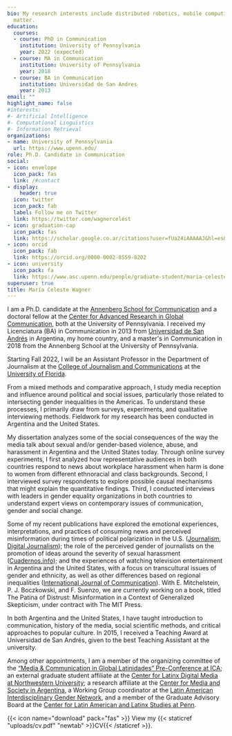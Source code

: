 ```yaml
---
bio: My research interests include distributed robotics, mobile computing and programmable
  matter.
education:
  courses:
  - course: PhD in Communication
    institution: University of Pennsylvania
    year: 2022 (expected)
  - course: MA in Communication
    institution: University of Pennsylvania
    year: 2018
  - course: BA in Communication
    institution: Universidad de San Andres
    year: 2013
email: ""
highlight_name: false
#interests:
#- Artificial Intelligence
#- Computational Linguistics
#- Information Retrieval
organizations:
- name: University of Pennsylvania
  url: https://www.upenn.edu/
role: Ph.D. Candidate in Communication
social:
- icon: envelope
  icon_pack: fas
  link: /#contact
- display:
    header: true
  icon: twitter
  icon_pack: fab
  label: Follow me on Twitter
  link: https://twitter.com/wagnercelest
- icon: graduation-cap
  icon_pack: fas
  link: https://scholar.google.co.ar/citations?user=fUa24iAAAAAJ&hl=es&inst=15561263346091999511&oi=ao
- icon: orcid
  icon_pack: fab
  link: https://orcid.org/0000-0002-8559-8202
- icon: university
  icon_pack: fa
  link: https://www.asc.upenn.edu/people/graduate-student/maria-celeste-wagner
superuser: true
title: María Celeste Wagner
---
```


I am a Ph.D. candidate at the [Annenberg School for Communication](https://www.asc.upenn.edu/) and a doctoral fellow at the [Center for Advanced Research in Global Communication](https://www.asc.upenn.edu/research/centers/center-for-advanced-research-in-global-communication), both at the University of Pennsylvania. I received my Licenciatura (BA) in Communication in 2013 from [Universidad de San Andrés](https://udesa.edu.ar/) in Argentina, my home country, and a master's in Communication in 2018 from the Annenberg School at the University of Pennsylvania. 

Starting Fall 2022, I will be an Assistant Professor in the Department of Journalism at the [College of Journalism and Communications](https://www.jou.ufl.edu) at the [University of Florida](https://www.ufl.edu). 

From a mixed methods and comparative approach, I study media reception and influence around political and social issues, particularly those related to intersecting gender inequalities in the Americas. To understand these processes, I primarily draw from surveys, experiments, and qualitative interviewing methods. Fieldwork for my research has been conducted in Argentina and the United States.

My dissertation analyzes some of the social consequences of the way the media talk about sexual and/or gender-based violence, abuse, and harassment in Argentina and the United States today. Through online survey experiments, I first analyzed how representative audiences in both countries respond to news about workplace harassment when harm is done to women from different ethnoracial and class backgrounds. Second, I interviewed survey respondents to explore possible causal mechanisms that might explain the quantitative findings. Third, I conducted interviews with leaders in gender equality organizations in both countries to understand expert views on contemporary issues of communication, gender and social change.

Some of my recent publications have explored the emotional experiences, interpretations, and practices of consuming news and perceived misinformation during times of political polarization in the U.S. ([Journalism](https://journals.sagepub.com/doi/abs/10.1177/1464884919878545), [Digital Journalism](https://www.tandfonline.com/doi/abs/10.1080/21670811.2019.1653208)); the role of the perceived gender of journalists on the promotion of ideas around the severity of sexual harassment ([Cuadernos.info](https://scielo.conicyt.cl/scielo.php?pid=S0719-367X2019000100043&script=sci_arttext)); and the experiences of watching television entertainment in Argentina and the United States, with a focus on transcultural issues of gender and ethnicity, as well as other differences based on regional inequalities ([International Journal of Communication](https://ijoc.org/index.php/ijoc/article/view/14191)). With E. Mitchelstein, P. J. Boczkowski, and F. Suenzo, we are currently working on a book, titled The Patina of Distrust: Misinformation in a Context of Generalized Skepticism, under contract with The MIT Press. 

In both Argentina and the United States, I have taught introduction to communication, history of the media, social scientific methods, and critical approaches to popular culture. In 2015, I received a Teaching Award at Universidad de San Andrés, given to the best Teaching Assistant at the university.

Among other appointments, I am a member of the organizing committee of the [“Media & Communication in Global Latinidades” Pre-Conference at ICA](https://latinxlatammedia.com/); an external graduate student affiliate at the [Center for Latinx Digital Media at Northwestern University](https://ldm.soc.northwestern.edu/); a research affiliate at the [Center for Media and Society in Argentina](https://udesa.edu.ar/meso-en/team), a Working Group coordinator at the [Latin American Interdisciplinary Gender Network](https://clais.macmillan.yale.edu/networks/laign), and a member of the Graduate Advisory Board at the [Center for Latin American and Latinx Studies at Penn](https://clals.sas.upenn.edu/).





{{< icon name="download" pack="fas" >}} View my {{< staticref "uploads/cv.pdf" "newtab" >}}CV{{< /staticref >}}.
